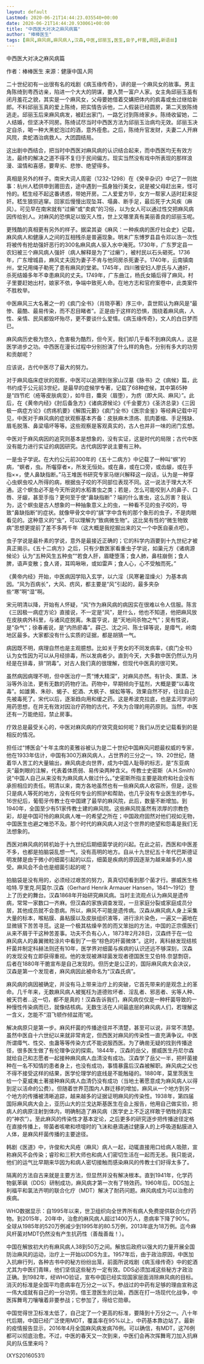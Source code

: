 ```yaml
---
layout: default
Lastmod: 2020-06-21T14:44:23.035540+00:00
date: 2020-06-21T14:44:20.930061+00:00
title: "中西医大对决之麻风病篇"
author: "棒棒医生"
tags: [麻风,麻风病,麻风病人,汉森,中医,邱丽玉,医生,虫子,杆菌,病因,新语丝]
---
```


中西医大对决之麻风病篇

作者：棒棒医生    来源：健康中国人网

二十世纪初有一出很有名的戏剧《病玉缘传奇》，讲的是一个麻风女的故事。男主角陈绮到粤西访亲，陷进一个大大的阴谋，要入赘一富户人家。女主角邱丽玉虽有闭月羞花之貌，其实是一个麻风女，父母要她借着交媾把体内的疯毒或虫过继给新郎。不料邱丽玉真的爱上陈绮，把实情告诉他，二人假装已经圆房，第二天放陈绮逃走。邱丽玉后来麻风病发，被赶出家门，一路乞讨到陈绮家乡。陈绮收留她，二人结婚，但坚决不同房。陈绮试尽当时中西医方法为邱丽玉治病均无效。邱丽玉决定自杀，喝一种大黑蛇泡过的酒，意外痊愈。之后，陈绮升官发财，夫妻二人开麻风院，卖蛇酒治病救人。大团圆结局。

这出剧中西结合，把当时中西医对麻风病的认识结合起来，而中西医均无有效方法，最终的解决之道不得不复归于民间偏方。现实当然没有戏中所表现的那样浪漫、温情和喜感，要卑劣、悲惨、绝望得多。

真相是另外的样子。南宋大词人周密（1232-1298）在《癸辛杂识》中记了一则故事：杭州人嵇供申到莆田去，途中遇到一孤身独行美女，说是被父母赶出来，怪可怜的。嵇生经不起这番诱惑，带她开房。二人爱爱方毕，女方一帮家人适时赶来捉奸。嵇生狼狈逃窜。回家后慢慢出现坠耳、塌鼻、断手足，最后死于大风疾（麻风）。可见早在南宋就有“过癞”或“卖疯”的习俗，以为女人可以通过性交把麻风病因传给别人。对麻风的恐惧足以毁灭人性，世上又哪里真有美丽善良的邱丽玉呢。

更残酷的真相更有另外的样子。据梁其姿《麻风：一种疾病的医疗社会史》记载，麻风病人和健康人之间的互相残杀是普遍现象。明末广东博罗县县令邓以浩一次性将被传有抢劫强奸恶行的300名麻风病人驱入水中淹死。1730年，广东罗定县一农妇被三个麻风病人强奸（病人解释是为了“过癞”），被村民以石头砸死。1736年，广东增城县，麻风丈夫因为妻子不肯与他同房杀死妻子。1740年，云南镇南州，堂兄用绳子勒死了患有麻风的堂弟。1745年，四川雅安妇人廖氏与人通奸，杀死结婚多年不幸患麻风的丈夫。1749年，广东曲江，杨氏女婚后得了麻风，村子里要赶她出村，娘家不依，争端中致死人命。在地方志和官府案卷中，此类案件不胜枚举。

中医麻风三大名著之一的《疯门全书》（肖晓亭著）序三中，袁世熙认为麻风是“最惨、最酷、最易传染，而不忍目睹者”。正是由于这样的恐惧，围绕着麻风病，人性、亲情、民风都毁坏殆尽，更不要谈什么爱情。《病玉缘传奇》，文人的白日梦而已。

麻风病历史极为悠久，危害极为酷烈，但今天，我们却几乎看不到麻风病人，这是医学进步之功。中西医在漫长过程中分别扮演了什么样的角色，分别有多大的功劳和贡献呢？

应该说，古代中医尽了最大的努力。

对于麻风临床症状的观察，中医可以追溯到张家山汉墓《脉书》之《病候》篇，此书约成于公元前3世纪，是最早的症候学专著，记载了68种症候，其中第65种是“四节疕（疮等皮肤病变），如牛目，麋突（眉堕），为疠（即大风、麻风）”。此后，在《黄帝内经》《肘后备急方》《诸病源候论》《千金要方》《圣济总录》《三因极一病症方论》《疠疡机要》《解围元籔》《疯门全书》《医宗金鉴》等经典记载中可见，中医对于麻风病的症状观察基本齐备：皮肤麻木溃疡、肌肉萎缩、手足残缺、眉毛脱落、鼻梁塌坏等等。这些观察是客观真实的，古人也并非一味的闭门玄想。

中医对于麻风病因的追究则基本是想象的，没有实证，这是时代的局限；古代中医没有能力进行实证的病因研究。古代病因学说主要有三种。

一是虫子学说。在大约公元前300年的《五十二病方》中记载了一种叫“螟”的病，“螟者，虫。所囓穿者×，所发无恒处。或在鼻，或在口旁，或齿龈，或在手指××，使人鼻缺指断。”马王堆医书研究专家马继兴解释这一段话，认为是一种穿心虫螟虫咬人所得的病，根据虫子咬的不同部位表现不同。这一说法于理大大不通。这个螟虫必不是今天所说的水稻害虫之类；若是，怎么可能咬到人的鼻子、口唇、牙龈，甚至手指？更何至于使“鼻缺指断”？端的什么害虫，这么厉害？我认为，这个螟虫是古人想象的一种抽象意义上的虫，一种看不见的虫子咬的，导致“鼻缺指断”的症状。就像甲骨文中的“龋”字中含有的那个象形的虫子，不是肉眼看见的。这种意义的“虫”，可以理解为“致病微生物”。这比吴有性的“微生物致病”思想更提前了差不多两千年（这大概是我挖掘出来的又一个中医自豪点吧）。

虫子学说是最朴素的学说，意外是最接近正确的；它的科学内涵要到十九世纪才被真正揭示。《五十二病方》之后，只有少数医家看重虫子学说，如巢元方《诸病源候论》认为“五种风生五种虫”“若食人肝，眉睫堕落；食人肺，鼻柱崩倒；食人脾，语声变散；食人肾，耳鸣啾啾，或如雷声；食人心，心不受触而死。”

《黄帝内经》开始，中医病因学陷入玄学，以六淫（风寒暑湿燥火）为基本病因。“风为百病长”，大风、疠风，都主要是“风”引起的，最多夹杂些“寒”啊“湿”啊。

宋元明清以降，开始有人怀疑，“风”作为麻风病的病因实在很难以令人信服。陈言《三因极一病症方论》直接说，不一定是“风”，是什么，他也不知道，他把麻风放在皮肤病外科里，与诸风症脱离。朱震亨说，是“天地间杀物之气”；吴有性说，是“杂气”；徐春甫说，是“内热瘀毒”。薛己、沈之问、陈士铎等说，是瘴气，岭南地区最多。大家都没有什么实质的证据，都是胡猜一气。

病因既不明，病理自然也是主观臆想。比如关于男女的不同发病率，《疯门全书》认为女性因为可以从月经排毒，所以发病者少。直到今天，大多数中医仍然认为月经是在排毒，排“阴毒”。对古人我们真的很理解，但现代中医真的很可笑。

虽然病因病理不明，但中医治疗一贯“博大精深”，对麻风亦然。有针灸、熏蒸、沐浴等外治法，更有无数的药物疗法。药物中，早期倾向于猛剂，大概是要“以毒攻毒”。如雄黄、朱砂、蝎子、蛇酒、大枫子、蜈蚣等等。效果自然不好，往往自己先被毒死了。宋代以后，逐渐趋向用和缓之药。这是希波克拉底，也是孟河学派的用药思想，在并无有效对因治疗药物的古代，不失为合理的用药原则。当然，中医还有一万能绝招，禁止房事。

疗效总是最受关心的，中医对麻风病的疗效究竟如何呢？我们从历史记载看到的是相反的情况。

担任过“博医会”十年主席的麦雅谷被认为是二十世纪中国麻风问题最权威的专家，他在1933年估计，中国有300万麻风病人，占世界的三分之一。19、20世纪，随着华人苦工的大量输出，麻风病走向世界，成为中国人耻辱的标志，是“东亚病夫”最刺眼的注解，代表着体质弱、易传染两种含义。传教士史密斯（A.H.Smith）说“中国人自己从来没有为麻风病人做过什么。”史密斯所指主要是政府和社会没有承担相应的责任。明清以来，南方各地虽然也有一些麻风病人收容所，但是，这些只是病人等死的地方，没有任何专业的照护和帮助，也几乎没有专业医生的参与。16世纪后，葡萄牙传教士在中国建了最早的麻风院，此后，数量不断增加。到1940年，全国至少有51家传教士建的麻风院。这些麻风院虽然有浓厚的宗教色彩，却是中国可怜的麻风病人唯一的希望之所在；中国政府固然对他们视如无物，中国医生也避之唯恐不及。那个时代的麻风病人对这个世界的绝望和怨毒是我们无法想象的。

西医对麻风病的转机始于十九世纪后期细菌学说的兴起。在此之前，西医和中医差不多，也都是拍脑袋乱想一气，没有高明的地方。自从十九世纪五十年代巴斯德证明发酵是由于微小的细菌引起的以后，细菌是疾病的原因逐渐为越来越多的人接受。麻风会不会也是细菌引起的呢？

拍脑袋是没有用的，必须经过艰苦的努力，真真切切看到那个菌才行。挪威医生格哈特.亨里克.阿莫尔.汉森（Gerhard Henrik Armauer Hansen，1841～1912）登上了历史的舞台。汉森1868年开始研究麻风病。当时主流观点认为麻风是遗传病，常常一家数口一齐麻。但汉森的家族调查发现，一旦家庭分裂或家庭成员分居，其他成员就不会患病。所以，麻风不可能是遗传病。汉森从麻风病人身上采集大量的标本，喉粘膜、鼻粘膜以及皮肤组织液等，进行涂片染色，一遍又一遍地在显微镜下苦苦寻觅。这是一个极其枯燥辛苦的而又笨拙的方法，中国的正宗儒医们从来不屑于干这种苦差事。功夫不负有心人，1873年2月28日，汉森终于在一位麻风病人的鼻翼微粒涂片中看到了一些“棕色的杆菌微体”。这时，离科赫发现结核杆菌并制定科赫法则还有10年，医学界对细菌与疾病的认识还远不够深刻，汉森的发现没有立即获得重视。他的发现被淋球菌发现者德国医生艾伯特.奈瑟剽窃，后者在1880年干脆宣布是自己发现的。但历史是公正的，国际麻风病大会决议，汉森是第一个发现者，麻风病因此被命名为“汉森氏病”。

麻风病的病因被确定，并没有马上带来治疗上的突破，它首先带来的是观念上的革命。几千年来，无数麻风病人被冤枉为道德败坏者、淫乱者、邪恶者、劣等人种、被天罚者...这一切，都不是真的！汉森告诉我们，麻风病仅仅是一种杆菌导致的一种慢性传染病而已，就像结核病。无数生活在人间最底层的麻风病人们，若理解这一含义，怎能不“泪飞顿作倾盆雨”呢。

解决病原只是第一步。麻风杆菌的传播途径并不清楚，甚至可以说，非常不清楚。虽然中医自十六世纪以来就非常肯定，但西医对麻风的传染性一直充满争议。中医所谓瘴气、性交、虫蛊等等传染方式不能说服西医。为了确凿无疑的找到传播途径，很多医生做了有伦理争议的探索。1844年，汉森的岳父，挪威医生丹尼尔森就给自己和志愿者一起接种麻风病人血清没有成功。汉森学了岳父一半，把杆菌接种在一名不知情的患者身上，也没有成功，事情暴露后汉森被解职。麻风病之父也不得不接受这样的结果，医学伦理学的底线是不能触碰的。1880年，莫里茨医生给一个夏威夷土著接种麻风病人血清仍没有成功（当地土著愿意成为麻风病人以得到足以活命的公费）。但随着世界范围内人群迁移的增加，麻风从一个地方到另一个地方的传播被清晰追踪，越来越多的证据证明麻风的传染性。1938年，第四届国际麻风病大会上，亚历山大的兰戈达斯基医生在会上报告，他用自己做实验，把病人的病原注射到体内，明确制造了麻风病（医学史上不乏这样敢于牺牲的真实的“神农”）。至此麻风的传染性才基本定论，之后更多的研究逐步把传播途径定格在直接传播上，带菌者咳嗽和喷嚏时的飞沫和悬滴通过健康人的上呼吸道黏膜进入人体，是麻风杆菌传播的主要途径。

韩剧《医道》中，许俊和大风疮（麻风）病人一起，动辄直接用口给病人吸脓，宣称麻风不会传染；睿珍和三积大师也和病人们密切生活在一起而无恙。我只能说，他们的运气比早期来华因为和病人密切接触而感染麻风的传教士们好得太多了。

隔离的方法自古来就是主要方法，但显然并没有解决根本。直到1941年，化学药物氨苯砜（DDS）研制成功，麻风病才第一次有了特效药。1960年后，DDS加上利福平和氯法齐明的联合化疗（MDT）解决了耐药问题。麻风病成为可以治愈的疾病。

WHO数据显示：自1995年以来，世卫组织向全世界所有病人免费提供联合化疗药物。到2015年，20年中，治愈的麻风病人超过1400万人，患病率下降了90%。全球从1985年的520万例减少到1995年的80.5万例，2013年底为18万例。迄今麻风杆菌对MDT仍然没有产生抗药性（善哉善哉！）。

中国在解放初大约有麻风病人38到50万之间。解放后政府以强大的力量开展全国防治麻风的运动，治疗上一开始以DDS为主。1957年后，由于政治原因，中医加入抗麻行列，各种古书中的秘方纷纷出笼，前面所说戏剧《病玉缘传奇》中的蛇酒尤其为中医们青睐，他们坚信这些秘方一定有效。DDS必须加减这些秘方才政治正确。到1982年，经WHO验证，宣布中国已经实现国家层面消除麻风病的目标。消灭的标准是全国平均患病率在万分之一以下。参战过的中药有足够的理由宣称这一伟大成就有自己的一分功劳。借王澄医生的比喻，西医在打一场现代化战争，中医挥舞弯刀嚷嚷着非要参战；它参加了，得给它勋章。

中国觉得世卫标准太低了，自己定了一个更高的标准，要降到十万分之一。八十年代后期，中国已经广泛使用MDT，覆盖率在95%以上，中药基本靠边站了。最新的疫情报告显示，2016年4月全国麻风病发病76例。可以确信，有MDT，这76例都可以彻底治愈。不过，中医的春天又一次到来，中医们会再次挥舞弯刀加入抗麻风的队伍里来吗？

(XYS20160531)

